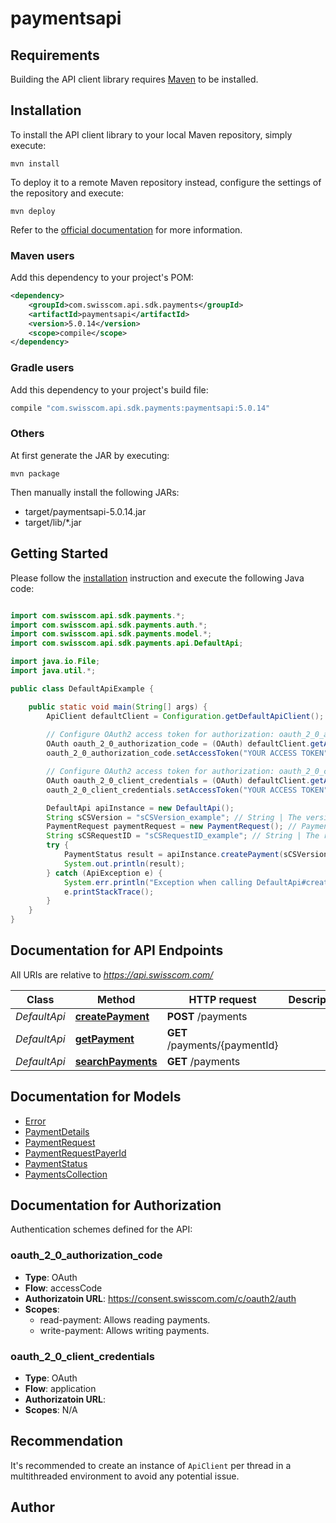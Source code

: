 # paymentsapi

## Requirements

Building the API client library requires [Maven](https://maven.apache.org/) to be installed.

## Installation

To install the API client library to your local Maven repository, simply execute:

```shell
mvn install
```

To deploy it to a remote Maven repository instead, configure the settings of the repository and execute:

```shell
mvn deploy
```

Refer to the [official documentation](https://maven.apache.org/plugins/maven-deploy-plugin/usage.html) for more information.

### Maven users

Add this dependency to your project's POM:

```xml
<dependency>
    <groupId>com.swisscom.api.sdk.payments</groupId>
    <artifactId>paymentsapi</artifactId>
    <version>5.0.14</version>
    <scope>compile</scope>
</dependency>
```

### Gradle users

Add this dependency to your project's build file:

```groovy
compile "com.swisscom.api.sdk.payments:paymentsapi:5.0.14"
```

### Others

At first generate the JAR by executing:

    mvn package

Then manually install the following JARs:

* target/paymentsapi-5.0.14.jar
* target/lib/*.jar

## Getting Started

Please follow the [installation](#installation) instruction and execute the following Java code:

```java

import com.swisscom.api.sdk.payments.*;
import com.swisscom.api.sdk.payments.auth.*;
import com.swisscom.api.sdk.payments.model.*;
import com.swisscom.api.sdk.payments.api.DefaultApi;

import java.io.File;
import java.util.*;

public class DefaultApiExample {

    public static void main(String[] args) {
        ApiClient defaultClient = Configuration.getDefaultApiClient();
        
        // Configure OAuth2 access token for authorization: oauth_2_0_authorization_code
        OAuth oauth_2_0_authorization_code = (OAuth) defaultClient.getAuthentication("oauth_2_0_authorization_code");
        oauth_2_0_authorization_code.setAccessToken("YOUR ACCESS TOKEN");

        // Configure OAuth2 access token for authorization: oauth_2_0_client_credentials
        OAuth oauth_2_0_client_credentials = (OAuth) defaultClient.getAuthentication("oauth_2_0_client_credentials");
        oauth_2_0_client_credentials.setAccessToken("YOUR ACCESS TOKEN");

        DefaultApi apiInstance = new DefaultApi();
        String sCSVersion = "sCSVersion_example"; // String | The version of the API, value must be \"**<<SCS-Version>>**\".  This header indicates which version of the API should serve the request. If the value of the header is missing or it indicates a wrong version, the API returns an error message. 
        PaymentRequest paymentRequest = new PaymentRequest(); // PaymentRequest | 
        String sCSRequestID = "sCSRequestID_example"; // String | The request ID.  It is used by the API to trace the fulfillment of a request. The API user may provide its own request ID or can accept the request ID generated by the API. In both cases the request ID is returned in the header of the response.  This ID should be refered by the API users in their communication with Swisscom whenever requesting details about the execution of a request. 
        try {
            PaymentStatus result = apiInstance.createPayment(sCSVersion, paymentRequest, sCSRequestID);
            System.out.println(result);
        } catch (ApiException e) {
            System.err.println("Exception when calling DefaultApi#createPayment");
            e.printStackTrace();
        }
    }
}

```

## Documentation for API Endpoints

All URIs are relative to *https://api.swisscom.com/*

Class | Method | HTTP request | Description
------------ | ------------- | ------------- | -------------
*DefaultApi* | [**createPayment**](docs/DefaultApi.md#createPayment) | **POST** /payments | 
*DefaultApi* | [**getPayment**](docs/DefaultApi.md#getPayment) | **GET** /payments/{paymentId} | 
*DefaultApi* | [**searchPayments**](docs/DefaultApi.md#searchPayments) | **GET** /payments | 


## Documentation for Models

 - [Error](docs/Error.md)
 - [PaymentDetails](docs/PaymentDetails.md)
 - [PaymentRequest](docs/PaymentRequest.md)
 - [PaymentRequestPayerId](docs/PaymentRequestPayerId.md)
 - [PaymentStatus](docs/PaymentStatus.md)
 - [PaymentsCollection](docs/PaymentsCollection.md)


## Documentation for Authorization

Authentication schemes defined for the API:
### oauth_2_0_authorization_code

- **Type**: OAuth
- **Flow**: accessCode
- **Authorizatoin URL**: https://consent.swisscom.com/c/oauth2/auth
- **Scopes**: 
  - read-payment: Allows reading payments.
  - write-payment: Allows writing payments.

### oauth_2_0_client_credentials

- **Type**: OAuth
- **Flow**: application
- **Authorizatoin URL**: 
- **Scopes**: N/A


## Recommendation

It's recommended to create an instance of `ApiClient` per thread in a multithreaded environment to avoid any potential issue.

## Author



